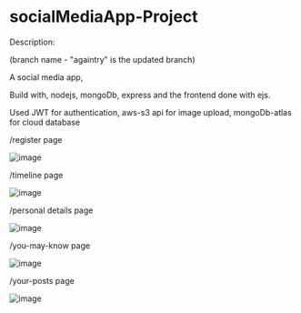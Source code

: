 # socialMediaApp-Project

Description:

(branch name - "againtry" is the updated branch)

A social media app,

Build with, nodejs, mongoDb, express and the frontend done with ejs.

Used JWT for authentication, aws-s3 api for image upload, mongoDb-atlas for cloud database

/register page

![image](https://github.com/abhinabadutta2019/socialMediaApp-Project/assets/118996650/f346247f-84e3-4ae6-85d6-126ea714a05f)

/timeline page

![image](https://github.com/abhinabadutta2019/socialMediaApp-Project/assets/118996650/5a950d87-a0a5-4200-8cf8-0b37e917665b)

/personal details page

![image](https://github.com/abhinabadutta2019/socialMediaApp-Project/assets/118996650/de614aba-0238-49e1-8a10-c70d16d374b6)

/you-may-know page

![image](https://github.com/abhinabadutta2019/socialMediaApp-Project/assets/118996650/a62a4df1-0cbb-4701-ba16-c1cdd74eaaa0)

/your-posts page

![image](https://github.com/abhinabadutta2019/socialMediaApp-Project/assets/118996650/f4be86cb-f726-4d3f-b421-920f5ef32ef9)
